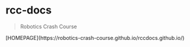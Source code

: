 # rcc-docs
> Robotics Crash Course

<base target="_blank">
[HOMEPAGE](https://robotics-crash-course.github.io/rccdocs.github.io/)






